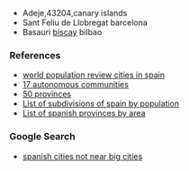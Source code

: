 

* Adeje,43204,canary islands
* Sant Feliu de Llobregat barcelona
* Basauri [biscay](https://en.wikipedia.org/wiki/Biscay) bilbao

### References

* [world population review cities in spain](https://worldpopulationreview.com/countries/cities/spain)
* [17 autonomous communities](https://en.wikipedia.org/wiki/Autonomous_communities_of_Spain)
* [50 provinces](https://en.wikipedia.org/wiki/Provinces_of_Spain)
* [List of subdivisions of spain by population](https://en.wikipedia.org/wiki/List_of_subdivisions_of_Spain_by_population)
* [List of spanish provinces by area](https://en.wikipedia.org/wiki/List_of_Spanish_provinces_by_area)

### Google Search

* [spanish cities not near big cities](https://www.google.com/search?q=spanish+cities+not+near+big+cities&oq=spanish+cities+not+near+big+cities&aqs=chrome..69i57j69i64.7820j0j4&sourceid=chrome&ie=UTF-8)